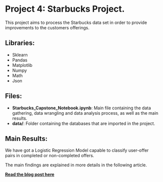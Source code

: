 # Project 4: Starbucks Project.
This project aims to process the Starbucks data set in order to provide improvements to the customers offerings.

## Libraries:
- Sklearn
- Pandas
- Matplotlib
- Numpy
- Math
- Json

## Files:
- **Starbucks_Capstone_Notebook.ipynb**: Main file containing the data gathering, data wrangling and data analysis process, as well as the main results.
- **data/**: Folder containing the databases that are imported in the project.

## Main Results:
We have got a Logistic Regression Model capable to classify user-offer pairs in completed or non-completed offers.

The main findings are explained in more details in the following article.

[**Read the blog post here**](https://yagiz-dursun.medium.com/assessing-starbucks-app-data-c1b0955d03d9)
